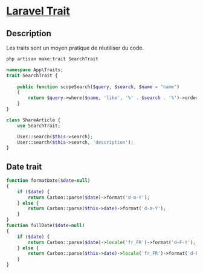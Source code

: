# [Laravel Trait](readme.md)

## Description

Les traits sont un moyen pratique de réutiliser du code.

```bash
php artisan make:trait SearchTrait
```

```php
namespace App\Traits;
trait SearchTrait {
    
    public function scopeSearch($query, $search, $name = "name")
    {
        return $query->where($name, 'like', '%' . $search . '%')->orderBy($name);
    }
}
```

```php
class ShareArticle {
    use SearchTrait;

    User::search($this->search);
    User::search($this->search, 'description');
}
```

## Date trait

```php
function formatDate($date=null)
{
    if ($date) {
        return Carbon::parse($date)->format('d-m-Y');
    } else {
        return Carbon::parse($this->date)->format('d-m-Y');
    }
}
function fullDate($date=null)
{
    if ($date) {
        return Carbon::parse($date)->locale('fr_FR')->format('d-F-Y');
    } else {
        return Carbon::parse($this->date)->locale('fr_FR')->format('d-F-Y');
    }
}
```